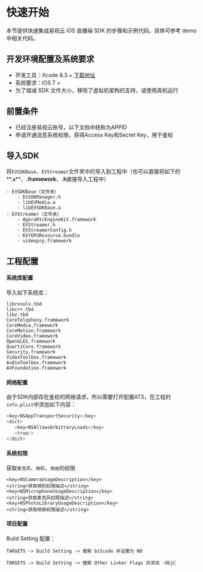 # 快速开始
本节提供快速集成易视云 iOS 直播端 SDK 的步骤和示例代码。具体可参考 demo 中相关代码。 

## 开发环境配置及系统要求
* 开发工具：Xcode 8.3 + [下载地址](https://itunes.apple.com/us/app/xcode/id497799835?ls=1&mt=12)
* 系统要求：iOS 7 +
* 为了缩减 SDK 文件大小，移除了虚拟机架构的支持，请使用真机运行

## 前置条件
* 已经注册易视云账号，以下文档中统称为APPID
* 申请开通消息系统权限，获得Access Key和Secret Key，用于鉴权

## 导入SDK
将`EVSDKBase`、`EVStreamer`文件夹中的导入到工程中（也可以直接将如下的**.a**、**.framework**、**.h**直接导入工程中）

```
- EVSDKBase（文件夹）
    - EVSDKManager.h
    - libEVMedia.a
    - libEVSDKBase.a
- EVStreamer（文件夹）
    - AgoraRtcEngineKit.framework
    - EVStreamer.h
    - EVStreamerConfig.h
    - KSYGPUResource.bundle
    - videoprp.framework
```

## 工程配置

#### 系统库配置

导入如下系统库：

```
libresolv.tbd
libc++.tbd
libz.tbd
CoreTelephony.framework
CoreMedia.framework
CoreMotion.framework
CoreVideo.framework
OpenGLES.framework
QuartzCore.framework
Security.framework
VideoToolbox.framework
AudioToolbox.framework
AVFoundation.framework
```

#### 网络配置
由于SDK内部存在鉴权的网络请求，所以需要打开配置ATS，在工程的`info.plist`中添加如下内容：

```objective-c
<key>NSAppTransportSecurity</key>
<dict>
   <key>NSAllowsArbitraryLoads</key>
   <true/>
</dict>
```

#### 系统权限

获取`麦克风`、`相机`、`相册`的权限

```
<key>NSCameraUsageDescription</key>
<string>获取相机权限描述</string>
<key>NSMicrophoneUsageDescription</key>
<string>获取麦克风权限描述</string>
<key>NSPhotoLibraryUsageDescription</key>
<string>获取相册权限描述</string>
```

#### 项目配置

Build Setting 配置：

```
TARGETS -> Build Setting -> 搜索 bitcode 并设置为 NO
```

```
TARGETS -> Build Setting -> 搜索 Other Linker Flags 并添加 -ObjC
```




